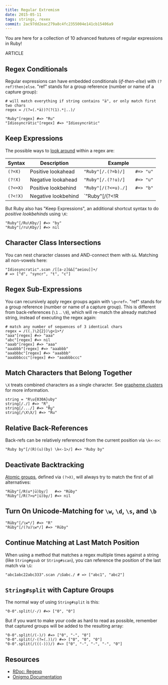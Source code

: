 ```yaml
---
title: Regular Extremism
date: 2015-05-11
tags: strings, rexex
commit: 2ac97dd2eac279a8c4fc2355004e141cb15406a9
---
```


You are here for a collection of 10 advanced features of regular expressions in Ruby!

ARTICLE

## Regex Conditionals

Regular expressions can have embedded conditionals (*if-then-else*) with `(?ref)then|else`. "ref" stands for a group reference (number or name of a capture group):

    # will match everything if string contains "ä", or only match first two chars
    regex = /(?=(.*ä))?(?(1).*|..)/

    "Ruby"[regex] #=> "Ru"
    "Idiosyncrätic"[regex] #=> "Idiosyncrätic"

## Keep Expressions

The possible ways to [look around](http://www.regular-expressions.info/lookaround.html) within a regex are:

 Syntax  | Description         | Example
---------|---------------------|-------------------------------
`(?=X)`  | Positive lookahead  | `"Ruby"[/.(?=b)/]    #=> "u"`
`(?!X)`  | Negative lookahead  | `"Ruby"[/.(?!u)/]    #=> "u"`
`(?<=X)` | Positive lookbehind | `"Ruby"[/(?<=u)./]   #=> "b"`
`(?<!X)` | Negative lookbehind | `"Ruby"[/(?<!R|^)./] #=> "b"`

But Ruby also has "Keep Expressions", an additional shortcut syntax to do *positive lookbehinds* using `\K`:

    "Ruby"[/Ru\Kby/] #=> "by"
    "Ruby"[/ru\Kby/] #=> nil

## Character Class Intersections

You can nest character classes and AND-connect them with `&&`. Matching all non-vowels here:

    "Idiosyncratic".scan /[[a-z]&&[^aeiou]]+/
    # => ["d", "syncr", "t", "c"]

## Regex Sub-Expressions

You can recursively apply regex groups again with `\g<ref>`. "ref" stands for a group reference (number or name of a capture group). This is different from back-references (`\1` .. `\9`), which will re-match the already matched string, instead of executing the regex again:

    # match any number of sequences of 3 identical chars
    regex = /((.)\2{2})\g<1>*/
    "aaa"[regex] #=> "aaa"
    "abc"[regex] #=> nil
    "aaab"[regex] #=> "aaa"
    "aaabbb"[regex] #=> "aaabbb"
    "aaabbbc"[regex] #=> "aaabbb"
    "aaabbbccc"[regex] #=> "aaabbbccc"

## Match Characters that Belong Together

`\X` treats combined characters as a single character. See [grapheme clusters](http://unicode.org/reports/tr29/#Grapheme_Cluster_Boundaries) for more information.

    string = "R\u{030A}uby"
    string[/./] #=> "R"
    string[/.../] #=> "R̊u"
    string[/\X\X/] #=> "R̊u"

## Relative Back-References

Back-refs can be relatively referenced from the current position via `\k<-n>`:

    "Ruby by"[/(R)(u)(by) \k<-1>/] #=> "Ruby by"


## Deactivate Backtracking

[Atomic groups](http://www.regular-expressions.info/atomic.html), defined via `(?>X)`, will always try to match the first of all alternatives:

    "Rüby"[/R(u*|ü)by/]   #=> "Rüby"
    "Rüby"[/R(?>u*|ü)by/] #=> nil

## Turn On Unicode-Matching for `\w`, `\d`, `\s`, and `\b`

    "Rüby"[/\w*/] #=> "R"
    "Rüby"[/(?u)\w*/] #=> "Rüby"

## Continue Matching at Last Match Position

When using a method that matches a regex multiple times against a string (like `String#gsub` or `String#scan`), you can reference the position of the last match via `\G`:

    "abc1abc22abc333".scan /\Gabc./ # => ["abc1", "abc2"]

## `String#split` with Capture Groups

The normal way of using `String#split` is this:

    "0-0".split(/-/) #=> ["0", "0"]

But if you want to make your code as hard to read as possible, remember that captured groups will be added to the resulting array:

    "0-0".split(/(-)/) #=> ["0", "-", "0"]
    "0-0".split(/-(?=(.))/) #=> ["0", "0", "0"]
    "0-0".split(/(((-)))/) #=> ["0", "-", "-", "-", "0"]

## Resources

- [RDoc: Regexp](http://ruby-doc.org/core-2.4.0/Regexp.html)
- [Onigmo Documentation](https://github.com/k-takata/Onigmo/blob/master/doc/RE)
